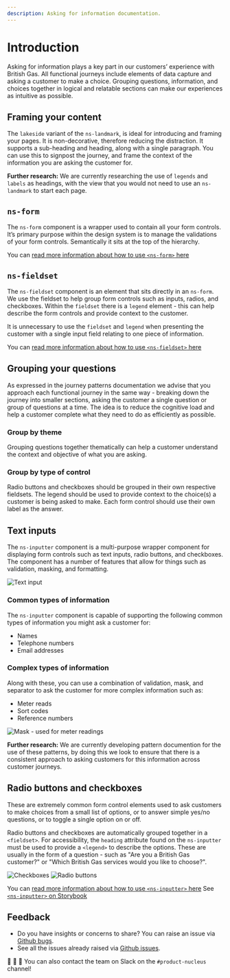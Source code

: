 ```yaml
---
description: Asking for information documentation.
---
```


# Introduction

Asking for information plays a key part in our customers’ experience with British Gas. All functional journeys include elements of data capture and asking a customer to make a choice. Grouping questions, information, and choices together in logical and relatable sections can make our experiences as intuitive as possible.

## Framing your content

The `lakeside` variant of the `ns-landmark`, is ideal for introducing and framing your pages. It is non-decorative, therefore reducing the distraction. It supports a sub-heading and heading, along with a single paragraph. You can use this to signpost the journey, and frame the context of the information you are asking the customer for.  

**Further research:** We are currently researching the use of `legends` and `labels` as headings, with the view that you would not need to use an `ns-landmark` to start each page.

## `ns-form`

The `ns-form` component is a wrapper used to contain all your form controls. It’s primary purpose within the design system is to manage the validations of your form controls. Semantically it sits at the top of the hierarchy.

You can [read more information about how to use `<ns-form>` here](https://docs.britishgas.design/components/ns-form)

## `ns-fieldset`

The `ns-fieldset` component is an element that sits directly in an `ns-form`. We use the fieldset to help group form controls such as inputs, radios, and checkboxes. Within the `fieldset` there is a `legend` element - this can help describe the form controls and provide context to the customer. 

It is unnecessary to use the `fieldset` and `legend` when presenting the customer with a single input field relating to one piece of information.

You can [read more information about how to use `<ns-fieldset>` here](https://docs.britishgas.design/components/ns-fieldset)

## Grouping your questions

As expressed in the journey patterns documentation we advise that you approach each functional journey in the same way - breaking down the journey into smaller sections, asking the customer a single question or group of questions at a time. The idea is to reduce the cognitive load and help a customer complete what they need to do as efficiently as possible.

### Group by theme

Grouping questions together thematically can help a customer understand the context and objective of what you are asking. 

### Group by type of control

Radio buttons and checkboxes should be grouped in their own respective fieldsets. The legend should be used to provide context to the choice(s) a customer is being asked to make. Each form control should use their own label as the answer. 

## Text inputs

The `ns-inputter` component is a multi-purpose wrapper component for displaying form controls such as text inputs, radio buttons, and checkboxes. The component has a number of features that allow for things such as validation, masking, and formatting. 

![Text input](https://user-images.githubusercontent.com/45626534/95720272-ec912780-0c68-11eb-815c-c0e57f311374.jpg)

### Common types of information

The `ns-inputter` component is capable of supporting the following common types of information you might ask a customer for:

- Names
- Telephone numbers
- Email addresses

### Complex types of information

Along with these, you can use a combination of validation, mask, and separator to ask the customer for more complex information such as:

- Meter reads
- Sort codes
- Reference numbers

![Mask - used for meter readings](https://user-images.githubusercontent.com/45626534/95720262-eac76400-0c68-11eb-9378-0009e25087cc.jpg)

**Further research:** We are currently developing pattern documention for the use of these patterns, by doing this we look to ensure that there is a consistent approach to asking customers for this information across customer journeys.

## Radio buttons and checkboxes

These are extremely common form control elements used to ask customers to make choices from a small list of options, or to answer simple yes/no questions, or to toggle a single option on or off. 

Radio buttons and checkboxes are automatically grouped together in a `<fieldset>`. For accessibility, the `heading` attribute found on the `ns-inputter` must be used to provide a `<legend>` to describe the options. These are usually in the form of a question - such as "Are you a British Gas customer?" or "Which British Gas services would you like to choose?".

![Checkboxes](https://user-images.githubusercontent.com/45626534/95720257-e9963700-0c68-11eb-8980-26d511829195.jpg)
![Radio buttons](https://user-images.githubusercontent.com/45626534/95720264-eac76400-0c68-11eb-9619-4453cb5171d1.jpg)

You can [read more information about how to use `<ns-inputter>` here](https://docs.britishgas.design/components/ns-inputter)
See [`<ns-inputter>` on Storybook](https://www.britishgas.co.uk/nucleus/demo/index.html?path=/story/form-ns-inputter--text-input)

## Feedback

* Do you have insights or concerns to share? You can raise an issue via [Github bugs](https://github.com/ConnectedHomes/nucleus/issues/new?assignees=&labels=Bug&template=a--bug-report.md&title=[bug]%20[patterns-asking-for-information]).
* See all the issues already raised via [Github issues](https://github.com/connectedHomes/nucleus/issues?utf8=%E2%9C%93&q=is%3Aopen+is%3Aissue+label%3ABug+[patterns-asking-for-information]).

💩 🎉 🦄 You can also contact the team on Slack on the `#product-nucleus` channel!
